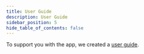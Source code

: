 ```yaml
---
title: User Guide
description: User Guide
sidebar_position: 5
hide_table_of_contents: false
---
```


To support you with the app, we created a [user guide](https://cronos.sharepoint.com/:w:/t/flexso/projects/EaTTyHG4IHFMmHnC_pdz1gwB4Rv8JTu-HmJCbwtQ_yy5vQ?e=W8P61O).
